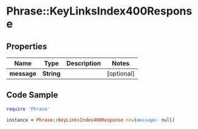# Phrase::KeyLinksIndex400Response

## Properties

Name | Type | Description | Notes
------------ | ------------- | ------------- | -------------
**message** | **String** |  | [optional] 

## Code Sample

```ruby
require 'Phrase'

instance = Phrase::KeyLinksIndex400Response.new(message: null)
```


